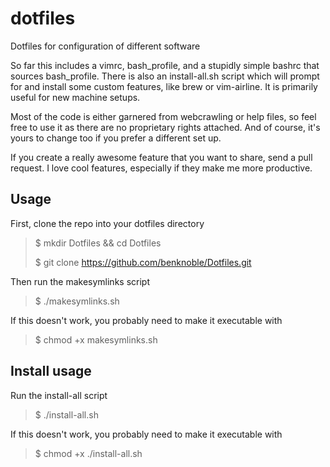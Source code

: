 # dotfiles
Dotfiles for configuration of different software

So far this includes a vimrc, bash_profile, and a stupidly simple bashrc that sources bash_profile.
There is also an install-all.sh script which will prompt for and install some custom features, like brew or vim-airline. It is primarily useful for new machine setups.

Most of the code is either garnered from webcrawling or help files, so feel free to use it as there are no proprietary rights attached.
And of course, it's yours to change too if you prefer a different set up.

If you create a really awesome feature that you want to share, send a pull request. I love cool features, especially if they make me more productive.

## Usage

First, clone the repo into your dotfiles directory

> $ mkdir Dotfiles && cd Dotfiles
>
> $ git clone https://github.com/benknoble/Dotfiles.git

Then run the makesymlinks script

> $ ./makesymlinks.sh

If this doesn't work, you probably need to make it executable with

> $ chmod +x makesymlinks.sh

## Install usage

Run the install-all script

> $ ./install-all.sh

If this doesn't work, you probably need to make it executable with

> $ chmod +x ./install-all.sh
